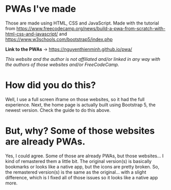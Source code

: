 # PWAs I've made
Those are made using HTML, CSS and JavaScript. Made with the tutorial from https://www.freecodecamp.org/news/build-a-pwa-from-scratch-with-html-css-and-javascript/ and https://www.w3schools.com/bootstrap5/index.php

**Link to the PWAs** -> https://nguyenthienminh.github.io/pwa/
 
*This website and the author is not affiliated and/or linked in any way with the authors of those websites and/or FreeCodeCamp.*

# How did you do this?
Well, I use a full screen iframe on those websites, so it had the full experience. Next, the home page is actually built using Bootstrap 5, the newest version. Check the guide to do this above.

# But, why? Some of those websites are already PWAs.
Yes, I could agree. Some of those are already PWAs, but those websites... I kind of remastered them a little bit. The original version(s) is basically bookmarks or looks like a native app, but the icons are pretty broken. So, the remastered version(s) is the same as the original... with a slight difference, which is I fixed all of those issues so it looks like a native app more.
